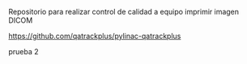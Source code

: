 Repositorio para realizar control de calidad a equipo 
imprimir imagen DICOM





https://github.com/qatrackplus/pylinac-qatrackplus



prueba 2